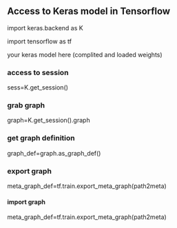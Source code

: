 


## Access to Keras model in Tensorflow


import keras.backend as K

import tensorflow as tf


your keras model here (complited and loaded weights)


### access to session

sess=K.get_session()


### grab graph

graph=K.get_session().graph


### get graph definition
graph_def=graph.as_graph_def()


### export graph
meta_graph_def=tf.train.export_meta_graph(path2meta)


#### import graph
meta_graph_def=tf.train.export_meta_graph(path2meta)

